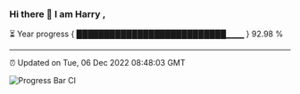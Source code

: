 ### Hi there 👋 I am Harry , 

⏳ Year progress { ███████████████████████████▁▁▁ } 92.98 %

---

⏰ Updated on Tue, 06 Dec 2022 08:48:03 GMT

![Progress Bar CI](https://github.com/duykhang68/duykhang68/workflows/Progress%20Bar%20CI/badge.svg)
